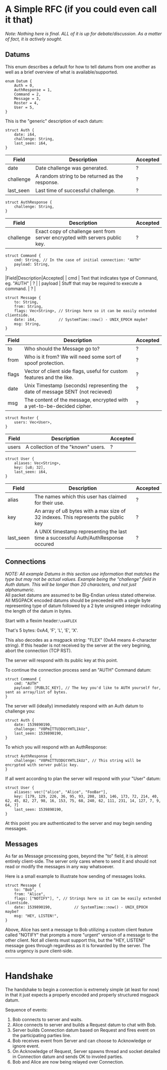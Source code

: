 A Simple RFC (if you could even call it that)
=============================================
_Note: Nothing here is final. ALL of it is up for debate/discussion. As a matter of fact, it is actively sought._

Datums
------
This enum describes a default for how to tell datums from one another as well as a brief overview of what is available/supported.
```rust,no-run
enum Datum {
    Auth = 0,
    AuthResponse = 1,
    Command = 2,
    Message = 3,
    Roster = 4,
    User = 5,
}
```  

This is the "generic" description of each datum:
```rust,no-run
struct Auth {
    date: i64,
    challenge: String,
    last_seen: i64,
}
```
|Field|Description|Accepted |
|-----|-----------|---------|
| date | Date challenge was generated. | ? |
| challenge | A random string to be returned as the response. | ? |
| last_seen | Last time of successful challenge. | ? |
```rust,no-run
struct AuthResponse {
    challenge: String,
}
```
|Field|Description|Accepted |
|-----|-----------|---------|
| challenge | Exact copy of challenge sent from server encrypted with servers public key. | ? |
```rust,no-run
struct Command {
    cmd: String, // In the case of initial connection: "AUTH"
    payload: String,
}
```
|Field|Description|Accepted|
| cmd | Text that indicates type of Command, eg. "AUTH" | ? |
| payload | Stuff that may be required to execute a command. | ? |

```rust,no-run
struct Message {
    to: String,
    from: String,
    flags: Vec<String>, // Strings here so it can be easily extended clientside.
    date: i64,          // SystemTime::now() - UNIX_EPOCH maybe?
    msg: String,
}
```
|Field|Description|Accepted |
|-----|-----------|---------|
| to | Who should the Message go to? | ? |
| from | Who is it from? We will need some sort of spoof protection. | ? |
| flags | Vector of client side flags, useful for custom features and the like. | ? |
| date | Unix Timestamp (seconds) representing the date of message SENT (not recieved) | ? |
| msg | The content of the message, encrypted with a yet-to-be-decided cipher. | ? |

```rust,no-run
struct Roster {
    users: Vec<User>,
}
```
|Field|Description|Accepted |
|-----|-----------|---------|
| users | A collection of the "known" users. | ? |

```rust,no-run
struct User {
    aliases: Vec<String>,
    key: [u8; 32],
    last_seen: i64,
}
```
|Field|Description|Accepted |
|-----|-----------|---------|
| alias | The names which this user has claimed for their use. | ? |
| key | An array of u8 bytes with a max size of 32 indexes. This represents the public key | ? |
| last_seen | A UNIX timestamp representing the last time a successful Auth/AuthResponse occured | ? |

Connections
-----------
_NOTE: All example Datums in this section use information that matches the type but may not be actual values. Example being the "challenge" field in Auth datum. This will be longer than 20 characters, and not just alphanumeric._  
All packet datums are assumed to be Big-Endian unless stated otherwise.  
All MSGPACK encoded datums should be preceeded with a single byte representing type of datum followed by a 2 byte unsigned integer indicating the length of the datum in bytes.


Start with a flexim header:`\xa4FLEX`

That's 5 bytes: 0xA4, 'F', 'L', 'E', 'X'.

This also decodes as a msgpack string: "FLEX" (0xA4 means 4-character string). If this header is not received by the server at the very begining, abort the connection (TCP RST).

The server will respond with its public key at this point.


To continue the connection process send an "AUTH" Command datum:
```rust,no-run
struct Command {
    cmd: "AUTH"
    payload: [PUBLIC_KEY], // The key you'd like to AUTH yourself for, sent as array/list of bytes.
}
```

The server will (ideally) immediately respond with an Auth datum to challenge you:
```rust,no-run
struct Auth {
    date: 1539890190,
    challenge: "V8PmITTU3DGtYHTL1kUz",
    last_seen: 1539890190,
}
```
To which you will respond with an AuthResponse:
```rust,no-run
struct AuthResponse {
    challenge: "V8PmITTU3DGtYHTL1kUz", // This string will be encrypted with server public key.
}
```

If all went according to plan the server will respond with your "User" datum:
```rust,no-run
struct User {
    aliases: vec!["alice", "Alice", "FooBar"],
    key: [179, 129, 226, 36, 95, 93, 208, 183, 146, 173, 72, 214, 40, 62, 45, 82, 27, 98, 16, 153, 75, 68, 240, 62, 111, 231, 14, 127, 7, 9, 64, 7]
    last_seen: 1539890190,
}
```

At this point you are authenticated to the server and may begin sending messages.

Messages
--------
As far as Message processing goes, beyond the "to" field, it is almost entirely client-side. The server only cares where to send it and should not read or modify the messages in any way whatsoever.  

Here is a small example to illustrate how sending of messages looks.

```rust,no-run
struct Message {
    to: "Bob",
    from: "Alice",
    flags: ["NOTIFY"], ", // Strings here so it can be easily extended clientside.
    date: 1539890190,          // SystemTime::now() - UNIX_EPOCH maybe?
    msg: "HEY, LISTEN!",
}
```
Above, Alice has sent a message to Bob utilizing a custom client feature called "NOTIFY" that prompts a more "urgent" version of a message to the other client. Not all clients must support this, but the "HEY, LISTEN!" message goes through regardless as it is forwarded by the server. The extra urgency is pure client-side.






***

Handshake
=========
The handshake to begin a connection is extremely simple (at least for now) in that it just expects a properly encoded and properly structured msgpack datum.

Sequence of events:
1. Bob connects to server and waits.
2. Alice connects to server and builds a Request datum to chat with Bob.
3. Server builds Connection datum based on Request and fires event on the participating parties line.
4. Bob receives event from Server and can choose to Acknowledge or ignore event.
5. On Acknowledge of Request, Server spawns thread and socket detailed in Connection datum and sends OK to involed parties.
6. Bob and Alice are now being relayed over Connection.
